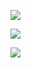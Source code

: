 [![](https://readme-typing-svg.herokuapp.com?color=solarized_dark&lines=Hi!+I+am+mabter;I+like+programming)](https://git.io/typing-svg) 


[![](https://readme-typing-svg.herokuapp.com?color=solarized_dark&lines=I'm+learning+html,css,python;I+want+to+be+Fullstack+web+developer)](https://git.io/typing-svg) 

![](https://github-profile-summary-cards.vercel.app/api/cards/profile-details?username=Mabter&theme=solarized_dark)
<!---
Mabter/Mabter is a ✨ special ✨ repository because its `README.md` (this file) appears on your GitHub profile.
You can click the Preview link to take a look at your changes.
--->
